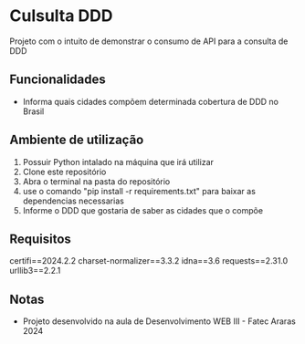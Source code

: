 # Culsulta DDD

Projeto com o intuito de demonstrar o consumo de API para a consulta de DDD

## Funcionalidades

- Informa quais cidades compõem determinada cobertura de DDD no Brasil

## Ambiente de utilização

1. Possuir Python intalado na máquina que irá utilizar
2. Clone este repositório
3. Abra o terminal na pasta do repositório
4. use o comando "pip install -r requirements.txt" para baixar as dependencias necessarias
5. Informe o DDD que gostaria de saber as cidades que o compõe

## Requisitos

certifi==2024.2.2
charset-normalizer==3.3.2
idna==3.6
requests==2.31.0
urllib3==2.2.1

## Notas

- Projeto desenvolvido na aula de Desenvolvimento WEB III - Fatec Araras 2024
